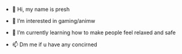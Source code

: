 - 👋 Hi, my name is presh
- 👀 I’m interested in gaming/animw
- 🌱 I’m currently learning how to make people feel relaxed and safe

- 📫 Dm me if u have any concirned

